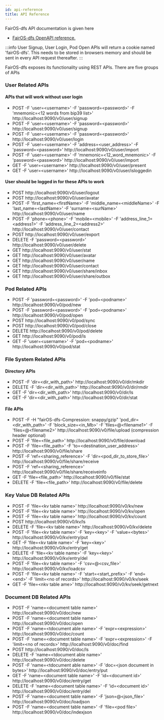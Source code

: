 ```yaml
---
id: api-reference
title: API Reference
---
```

FairOS-dfs API documentation is given here 

- <a href="../../api" target="_blank" rel="noopener noreferrer">FairOS-dfs OpenAPI reference.</a>


:::info
User Signup, User Login, Pod Open APIs will return a cookie named 'fairOS-dfs'. This needs to be stored in browsers memory and should be sent in every API request thereafter. 
:::

FairOS-dfs exposes its functionality using REST APIs. There are five groups of APIs
### User Related APIs
#### APIs that will work without user login
- POST -F 'user=\<username\>' -F 'password=\<password\>' -F 'mnemonic=<12 words from bip39 list>' http://localhost:9090/v0/user/signup
- POST -F 'user=\<username\>' -F 'password=\<password\>' http://localhost:9090/v0/user/signup
- POST -F 'user=\<username\>' -F 'password=\<password\>' http://localhost:9090/v0/user/login 
- POST -F 'user=\<username\>' -F 'address=\<user_address\>'  -F 'password=\<password\>' http://localhost:9090/v0/user/import
- POST -F 'user=\<username\>' -F 'mnemonic=\<12_word_mnemonic\>'  -F 'password=\<password\>' http://localhost:9090/v0/user/import
- GET  -F 'user=\<username\>' http://localhost:9090/v0/user/present
- GET  -F 'user=\<username\>' http://localhost:9090/v0/user/isloggedin

#### User should be logged in for these APIs to work
- POST http://localhost:9090/v0/user/logout
- POST http://localhost:9090/v0/user/avatar
- POST -F 'first_name=\<firstName\>' -F 'middle_name=\<middleName\>' -F 'last_name=\<lastName\>' -F 'surname=\<surName\>' http://localhost:9090/v0/user/name
- POST -F 'phone=\<phone\>' -F 'mobile=\<mobile\>' -F 'address_line_1=\<address1\>' -F 'address_line_2=\<address2\>' http://localhost:9090/v0/user/contact
- POST http://localhost:9090/v0/user/export
- DELETE -F 'password=\<password\>' http://localhost:9090/v0/user/delete
- GET  http://localhost:9090/v0/user/stat
- GET  http://localhost:9090/v0/user/avatar
- GET  http://localhost:9090/v0/user/name
- GET  http://localhost:9090/v0/user/contact
- GET  http://localhost:9090/v0/user/share/inbox
- GET  http://localhost:9090/v0/user/share/outbox

### Pod Related APIs
- POST -F 'password=\<password\>' -F 'pod=\<podname\>'  http://localhost:9090/v0/pod/new
- POST -F 'password=\<password\>' -F 'pod=\<podname\>'  http://localhost:9090/v0/pod/open
- POST http://localhost:9090/v0/pod/sync
- POST http://localhost:9090/v0/pod/close
- DELETE http://localhost:9090/v0/pod/delete
- GET http://localhost:9090/v0/pod/ls
- GET -F 'user=\<username\>' -F 'pod=\<podname\>'  http://localhost:9090/v0/pod/stat

### File System Related APIs
#### Directory APIs
- POST -F 'dir=\<dir_with_path\>'  http://localhost:9090/v0/dir/mkdir
- DELETE -F 'dir=\<dir_with_path\>'  http://localhost:9090/v0/dir/rmdir
- GET -F 'dir=\<dir_with_path\>'  http://localhost:9090/v0/dir/ls
- GET -F 'dir=\<dir_with_path\>'  http://localhost:9090/v0/dir/stat

#### File APIs
- POST -F -H "fairOS-dfs-Compression: snappy/gzip" 'pod_dir=\<dir_with_path\>' -F 'block_size=\<in_Mb\>' -F 'files=@\<filename1\>' -F 'files=@\<filename2\>' http://localhost:9090/v0/file/upload  (compression header optional)
- POST -F 'file=\<file_path\>'  http://localhost:9090/v0/file/download
- POST -F 'file=\<file_path\>' -F 'to=\<destination_user_address\>' http://localhost:9090/v0/file/share
- POST -F 'ref=\<sharing_reference\>' -F 'dir=\<pod_dir_to_store_file\>' http://localhost:9090/v0/file/share/receive
- POST -F 'ref=\<sharing_reference\>' http://localhost:9090/v0/file/share/receiveinfo
- GET  -F 'file=\<file_path\>'  http://localhost:9090/v0/file/stat
- DELETE -F 'file=\<file_path\>'  http://localhost:9090/v0/file/delete

### Key Value DB Related APIs
- POST -F 'file=\<kv table name\>' http://localhost:9090/v0/kv/new
- POST -F 'file=\<kv table name\>' http://localhost:9090/v0/kv/open
- POST -F 'file=\<kv table name\>' http://localhost:9090/v0/kv/count
- POST http://localhost:9090/v0/kv/ls
- DELETE -F 'file=\<kv table name\>' http://localhost:9090/v0/kv/delete
- POST -F 'file=\<kv table name\>' -F 'key=\<key\>' -F 'value=\<bytes\>' http://localhost:9090/v0/kv/entry/put
- GET -F 'file=\<kv table name\>' -F 'key=\<key\>' http://localhost:9090/v0/kv/entry/get
- DELETE -F 'file=\<kv table name\>' -F 'key=\<key\>' http://localhost:9090/v0/kv/entry/del
- POST -F 'file=\<kv table name\>' -F 'csv=@\<csv_file\>' http://localhost:9090/v0/kv/loadcsv
- POST -F 'file=\<kv table name\>' -F 'start=\<start_prefix\>' -F 'end=\<end\>' -F 'limit=\<no of records\>' http://localhost:9090/v0/kv/seek
- GET -F 'file=\<nkv table ame\>' http://localhost:9090/v0/kv/seek/getnext

### Document DB Related APIs
- POST -F 'name=\<document table name\>' http://localhost:9090/v0/doc/new
- POST -F 'name=\<document table name\>' http://localhost:9090/v0/doc/open
- POST -F 'name=\<tdocument able name\>' -F 'expr=\<expression\>' http://localhost:9090/v0/doc/count
- POST -F 'name=\<document table name\>' -F 'expr=\<expression\>' -F 'limit=\<no of records\>' http://localhost:9090/v0/doc/find
- POST http://localhost:9090/v0/doc/ls
- DELETE -F 'name=\<tdocument able name\>' http://localhost:9090/v0/doc/delete
- POST -F 'name=\<tdocument able name\>' -F 'doc=\<json document in bytes\>' http://localhost:9090/v0/doc/entry/put
- GET -F 'name=\<document table name\>' -F 'id=\<document id\>' http://localhost:9090/v0/doc/entry/get
- DELETE -F 'name=\<document table name\>' -F 'id=\<document id\>' http://localhost:9090/v0/doc/entry/del
- POST -F 'name=\<document table name\>' -F 'json=@\<json_file\>' http://localhost:9090/v0/doc/loadjson
- POST -F 'name=\<document table name\>' -F 'file=\<pod file\>' http://localhost:9090/v0/doc/indexjson
